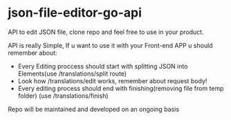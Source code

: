 # json-file-editor-go-api
API to edit JSON file, clone repo and feel free to use in your product. 

API is really Simple, If u want to use it with your Front-end APP u should remember about:
* Every Editing proccess should start with splitting JSON into Elements(use /translations/split route)
* Look how /translations/edit works, remember about request body!
* Every editing process should end with finishing(removing file from temp folder) (use /translations/finish)


Repo will be maintained and developed on an ongoing basis
